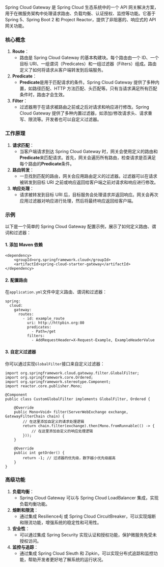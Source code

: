 Spring Cloud Gateway 是 Spring Cloud 生态系统中的一个 API 网关解决方案，用于在微服务架构中处理请求路由、负载均衡、认证授权、监控等功能。它基于 Spring 5、Spring Boot 2 和 Project Reactor，提供了非阻塞的、响应式的 API 网关功能。
### 核心概念

1. **Route**：
   - 路由是 Spring Cloud Gateway 的基本构建块。每个路由由一个 ID、一个目标 URI、一组谓词（Predicates）和一组过滤器（Filters）组成。路由定义了如何将请求从客户端转发到后端服务。
2. **Predicate**：
   - **Predicate**是用于匹配请求的条件。Spring Cloud Gateway 提供了多种内置，如路径匹配、HTTP 方法匹配、头匹配等。只有当请求满足所有匹配条件时，路由才会生效。
3. **Filter**：
   - 过滤器用于在请求被路由之前或之后对请求和响应进行修改。Spring Cloud Gateway 提供了多种内置过滤器，如添加/修改请求头、请求重写、限流等。开发者也可以自定义过滤器。
### 工作原理

1. **请求匹配**：
   - 当客户端请求到达 Spring Cloud Gateway 时，网关会使用定义的路由和**Predicate**来匹配请求。首先，网关会遍历所有路由，检查请求是否满足每个路由的**Predicate**条件。
2. **路由转发**：
   - 一旦找到匹配的路由，网关会应用路由定义的过滤器。过滤器可以在请求被转发到目标 URI 之前或响应返回给客户端之前对请求和响应进行修改。
3. **响应处理**：
   - 请求被转发到目标 URI 后，目标服务会处理请求并返回响应。网关会再次应用过滤器对响应进行处理，然后将最终响应返回给客户端。
### 示例
以下是一个简单的 Spring Cloud Gateway 配置示例，展示了如何定义路由、谓词和过滤器：
#### 1. 添加 Maven 依赖
```
<dependency>
    <groupId>org.springframework.cloud</groupId>
    <artifactId>spring-cloud-starter-gateway</artifactId>
</dependency>
```
#### 2. 配置路由
在`application.yml`文件中定义路由、谓词和过滤器：
```
spring:
  cloud:
    gateway:
      routes:
        - id: example_route
          uri: http://httpbin.org:80
          predicates:
            - Path=/get
          filters:
            - AddRequestHeader=X-Request-Example, ExampleHeaderValue
```
#### 3. 自定义过滤器
你可以通过实现`GlobalFilter`接口来自定义过滤器：
```
import org.springframework.cloud.gateway.filter.GlobalFilter;
import org.springframework.core.Ordered;
import org.springframework.stereotype.Component;
import reactor.core.publisher.Mono;

@Component
public class CustomGlobalFilter implements GlobalFilter, Ordered {

    @Override
    public Mono<Void> filter(ServerWebExchange exchange, GatewayFilterChain chain) {
        // 在这里添加自定义的请求处理逻辑
        return chain.filter(exchange).then(Mono.fromRunnable(() -> {
            // 在这里添加自定义的响应处理逻辑
        }));
    }

    @Override
    public int getOrder() {
        return -1; // 过滤器的优先级，数字越小优先级越高
    }
}
```
### 高级功能

1. **负载均衡**：
   - Spring Cloud Gateway 可以与 Spring Cloud LoadBalancer 集成，实现负载均衡功能。
2. **熔断和限流**：
   - 通过集成 Resilience4j 或 Spring Cloud CircuitBreaker，可以实现熔断和限流功能，增强系统的稳定性和可用性。
3. **安全性**：
   - 可以通过集成 Spring Security 实现认证和授权功能，保护微服务免受未授权访问。
4. **监控与追踪**：
   - 通过集成 Spring Cloud Sleuth 和 Zipkin，可以实现分布式追踪和监控功能，帮助开发者更好地了解系统的运行状况。
